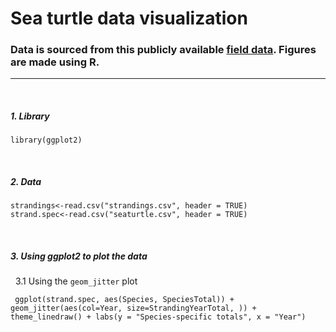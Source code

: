 # Sea turtle data visualization
### Data is sourced from this publicly available [field data](https://www.nps.gov/caha/learn/nature/upload/2018_CAHA_Sea-turtle-report_final_report.pdf). Figures are made using R.

---
&nbsp;
##### 1. Library
```{r}
library(ggplot2)
```
&nbsp;
##### 2. Data

```{r}
strandings<-read.csv("strandings.csv", header = TRUE)
strand.spec<-read.csv("seaturtle.csv", header = TRUE)
```
&nbsp;
##### 3. Using ggplot2 to plot the data
&nbsp; 3.1 Using the `geom_jitter` plot
```{r}
 ggplot(strand.spec, aes(Species, SpeciesTotal)) + geom_jitter(aes(col=Year, size=StrandingYearTotal, )) + theme_linedraw() + labs(y = "Species-specific totals", x = "Year") 
```
